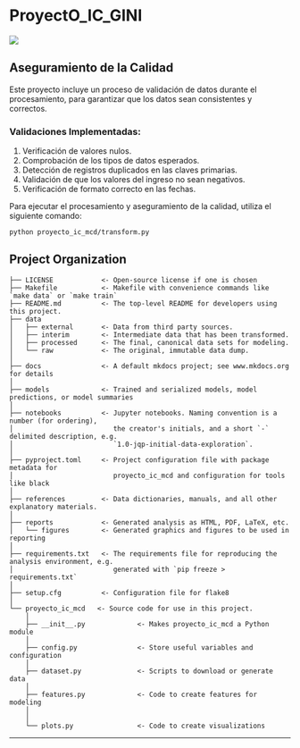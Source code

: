 # ProyectO_IC_GINI

<a target="_blank" href="https://cookiecutter-data-science.drivendata.org/">
    <img src="https://img.shields.io/badge/CCDS-Project%20template-328F97?logo=cookiecutter" />
</a>

## Aseguramiento de la Calidad

Este proyecto incluye un proceso de validación de datos durante el procesamiento, para garantizar que los datos sean consistentes y correctos.

### Validaciones Implementadas:
1. Verificación de valores nulos.
2. Comprobación de los tipos de datos esperados.
3. Detección de registros duplicados en las claves primarias.
4. Validación de que los valores del ingreso no sean negativos.
5. Verificación de formato correcto en las fechas.

Para ejecutar el procesamiento y aseguramiento de la calidad, utiliza el siguiente comando:

```python proyecto_ic_mcd/transform.py```

## Project Organization

```
├── LICENSE            <- Open-source license if one is chosen
├── Makefile           <- Makefile with convenience commands like `make data` or `make train`
├── README.md          <- The top-level README for developers using this project.
├── data
│   ├── external       <- Data from third party sources.
│   ├── interim        <- Intermediate data that has been transformed.
│   ├── processed      <- The final, canonical data sets for modeling.
│   └── raw            <- The original, immutable data dump.
│
├── docs               <- A default mkdocs project; see www.mkdocs.org for details
│
├── models             <- Trained and serialized models, model predictions, or model summaries
│
├── notebooks          <- Jupyter notebooks. Naming convention is a number (for ordering),
│                         the creator's initials, and a short `-` delimited description, e.g.
│                         `1.0-jqp-initial-data-exploration`.
│
├── pyproject.toml     <- Project configuration file with package metadata for 
│                         proyecto_ic_mcd and configuration for tools like black
│
├── references         <- Data dictionaries, manuals, and all other explanatory materials.
│
├── reports            <- Generated analysis as HTML, PDF, LaTeX, etc.
│   └── figures        <- Generated graphics and figures to be used in reporting
│
├── requirements.txt   <- The requirements file for reproducing the analysis environment, e.g.
│                         generated with `pip freeze > requirements.txt`
│
├── setup.cfg          <- Configuration file for flake8
│
└── proyecto_ic_mcd   <- Source code for use in this project.
    │
    ├── __init__.py             <- Makes proyecto_ic_mcd a Python module
    │
    ├── config.py               <- Store useful variables and configuration
    │
    ├── dataset.py              <- Scripts to download or generate data
    │
    ├── features.py             <- Code to create features for modeling
    │
    │
    └── plots.py                <- Code to create visualizations
```

--------

